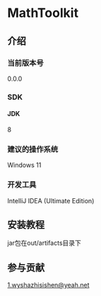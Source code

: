 # MathToolkit
## 介绍
### 当前版本号
0.0.0

### SDK
#### JDK
8

### 建议的操作系统
Windows 11

### 开发工具
IntelliJ IDEA (Ultimate Edition)

## 安装教程
jar包在out/artifacts目录下

## 参与贡献
1.wyshazhisishen@yeah.net
